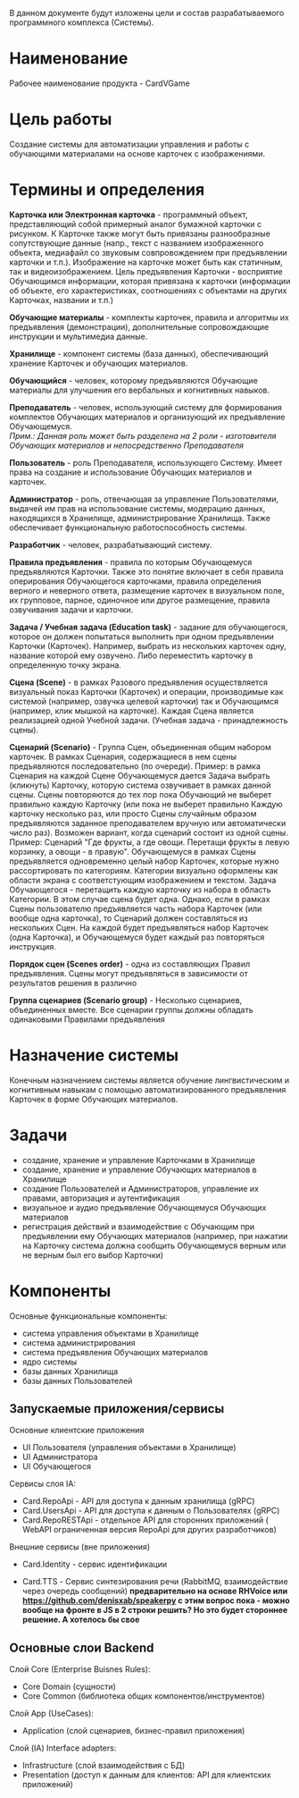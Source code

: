В данном документе будут изложены цели и состав разрабатываемого программного комплекса (Системы).

# Наименование
Рабочее наименование продукта - CardVGame

# Цель работы
Создание системы для автоматизации управления и работы с обучающими материалами на основе карточек с изображениями.

# Термины и определения

**Карточка или Электронная карточка** - программный объект, представляющий собой примерный аналог бумажной карточки с рисунком. К Карточке также могут быть привязаны разнообразные сопутствующие данные (напр., текст с названием изображенного объекта, медиафайл со звуковым совпровождением при предъявлении карточки и т.п.). Изображение на карточке может быть как статичным, так и видеоизображением. Цель предъявления Карточки - восприятие Обучающимся информации, которая привязана к карточки (информации об объекте, его характеристиках, соотношениях с объектами на других Карточках, названии и т.п.) 

**Обучающие материалы** - комплекты карточек, правила и алгоритмы их предъявления (демонстрации), дополнительные сопровождающие инструкции и мультимедиа данные.

**Хранилище** - компонент системы (база данных), обеспечивающий хранение Карточек и обучающих материалов.

**Обучающийся** - человек, которому предъявляются Обучающие материалы для улучшения его вербальных и когнитивных навыков.

**Преподаватель** - человек, использующий систему для формирования комплектов Обучающих материалов и организующий их предъявление Обучающемуся.<br>  *Прим.: Данная роль может быть разделена на 2 роли - изготовителя Обучающих материалов и непосредственно Преподавателя*

**Пользователь** - роль Преподавателя, использующего Систему. Имеет права на создание и использование Обучающих материалов и карточек.

**Администратор** - роль, отвечающая за управление Пользователями, выдачей им прав на использование системы, модерацию данных, находящихся в Хранилище, администрирование Хранилища. Также обеспечивает функциональную работоспособность системы.

**Разработчик** - человек, разрабатывающий систему.

**Правила предъявления** - правила по которым Обучающемуся предъявляются Карточки. Также это понятие включает в себя правила оперирования Обучающегося карточками, правила определения верного и неверного ответа, размещение карточек в визуальном поле, их групповое, парное, одиночное или другое размещение, правила озвучивания задачи и карточки.

**Задача / Учебная задача (Education task)** - задание для обучающегося, которое он должен попытаться выполнить при одном предъявлении Карточки (Карточек). Например, выбрать из нескольких карточек одну, название которой ему озвучено. Либо переместить карточку в определенную точку экрана. 

**Сцена (Scene)** - в рамках Разового предъявления осуществляется визуальный показ Карточки (Карточек) и операции, производимые как системой (например, озвучка целевой карточки) так и Обучающимся (например, клик мышкой на карточке). Каждая Сцена является реализацией одной Учебной задачи. (Учебная задача - принадлежность сцены).

**Сценарий (Scenario)** - Группа Сцен, объединенная общим набором карточек. В рамках Сценария, содержащиеся в нем сцены предъявляются последовательно (по очереди). Пример: в рамка Сценария на каждой Сцене Обучающемуся дается Задача выбрать (кликнуть) Карточку, которую система озвучивает в рамках данной сцены. Сцены повторяются до тех пор пока Обучающий не выберет правильно каждую Карточку (или пока не выберет правильно Каждую карточку несколько раз, или просто Сцены случайным образом предъявляются заданное преподавателем вручную или автоматически число раз).
Возможен вариант, когда сценарий состоит из одной сцены. Пример: Сценарий "Где фрукты, а где овощи. Перетащи фрукты в левую корзинку, а овощи - в правую". Обучающемуся в рамках Сцены предъявляется одновременно целый набор Карточек, которые нужно рассортировать по категориям. Категории визуально оформлены как области экрана с соответстующим изображением и текстом. Задача Обучающегося - перетащить каждую карточку из набора в область Категории. В этом случае сцена будет одна. 
Однако, если в рамках Сцены пользователю предъявляется часть набора Карточек (или вообще одна карточка), то Сценарий должен составляться из нескольких Сцен. На каждой будет предъявляться набор Карточек (одна Карточка), и Обучающемуся будет каждый раз повторяться инструкция.



**Порядок сцен (Scenes order)** - одна из составляющих Правил предъявления. Сцены могут предъявляться в зависимости от результатов решения в различно

**Группа сценариев (Scenario group)** - Несколько сценариев, объединенных вместе. Все сценарии группы должны обладать одинаковыми Правилами предъявления

# Назначение системы
Конечным назначением системы является обучение лингвистическим и когнитивным навыкам с помощью автоматизированного предъявления Карточек в форме Обучающих материалов.

# Задачи
- создание, хранение и управление Карточками в Хранилище
- создание, хранение и управление Обучающих материалов в Хранилище
- создание Пользователей и Администраторов, управление их правами, авторизация и аутентификация
- визуальное и аудио предъявление Обучающемуся Обучающих материалов
- регистрация действий и взаимодействие с Обучающим при предъявлении ему Обучающих материалов (например, при нажатии на Карточку система должна сообщить Обучающемуся верным или не верным был его выбор Карточки)
  
# Компоненты
Основные функциональные компоненты:
- система управления объектами в Хранилище
- система администрирования
- система предъявления Обучающих материалов
- ядро системы
- базы данных Хранилища
- базы данных Пользователей

## Запускаемые приложения/сервисы
Основные клиентские приложения
- UI Пользователя (управления объектами в Хранилище)
- UI Администратора 
- UI Обучающегося
  
Сервисы слоя IA:
- Card.RepoApi - API для доступа к данным хранилища (gRPC)
- Card.UsersApi - API для доступа к данным о Пользователях (gRPC)
- Card.RepoRESTApi - отдельное API для сторонних приложений ( WebAPI ограниченная версия RepoApi для других разработчиков)

Внешние сервисы (вне приложения)
- Card.Identity - сервис идентификации 
  
- Card.TTS - Сервис синтезирования речи  (RabbitMQ, взаимодействие через очередь сообщений)  __предварительно на основе RHVoice или https://github.com/denisxab/speakerpy     с этим вопрос пока - можно вообще на фронте в JS в 2 строки решить? Но это будет стороннее решение. А хотелось бы свое__

## Основные слои Backend
Слой Core (Enterprise Buisnes Rules): 
- Core Domain (сущности)
- Core Common (библиотека общих компонентов/инструментов)

Слой App (UseCases):
- Application (слой сценариев, бизнес-правил приложения)

Слой (IA) Interface adapters:
- Infrastructure (слой взаимодействия с БД)
- Presentation (доступ к данным для клиентов: API для клиентских приложений)


